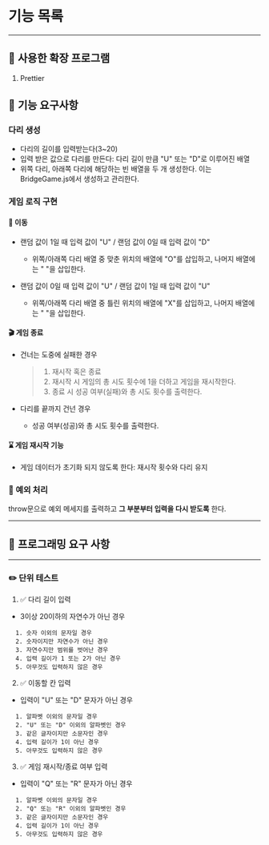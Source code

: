 # 기능 목록

---

## :pushpin: 사용한 확장 프로그램

1. Prettier

## :dart: 기능 요구사항

### 다리 생성

- 다리의 길이를 입력받는다(3~20)
- 입력 받은 값으로 다리를 만든다: 다리 길이 만큼 "U" 또는 "D"로 이루어진 배열
- 위쪽 다리, 아래쪽 다리에 해당하는 빈 배열을 두 개 생성한다. 이는 BridgeGame.js에서 생성하고 관리한다.

### 게임 로직 구현

#### :shoe: 이동

- 랜덤 값이 1일 때 입력 값이 "U" / 랜덤 값이 0일 때 입력 값이 "D"

  - 위쪽/아래쪽 다리 배열 중 맞춘 위치의 배열에 "O"를 삽입하고, 나머지 배열에는 " "을 삽입한다.

- 랜덤 값이 0일 때 입력 값이 "U" / 랜덤 값이 1일 때 입력 값이 "U"

  - 위쪽/아래쪽 다리 배열 중 틀린 위치의 배열에 "X"를 삽입하고, 나머지 배열에는 " "을 삽입한다.

#### :clapper: 게임 종료

- 건너는 도중에 실패한 경우

  > 1.  재시작 혹은 종료
  > 2.  재시작 시 게임의 총 시도 횟수에 1을 더하고 게임을 재시작한다.
  > 3.  종료 시 성공 여부(실패)와 총 시도 횟수를 출력한다.

- 다리를 끝까지 건넌 경우

  - 성공 여부(성공)와 총 시도 횟수를 출력한다.

#### :hourglass: 게임 재시작 기능

- 게임 데이터가 초기화 되지 않도록 한다: 재시작 횟수와 다리 유지

### :no_entry_sign: 예외 처리

throw문으로 예외 메세지를 출력하고 **그 부분부터 입력을 다시 받도록** 한다.

---

## :dart: 프로그래밍 요구 사항

---

### :pencil2: 단위 테스트

1. :white_check_mark: 다리 길이 입력

- 3이상 20이하의 자연수가 아닌 경우

```
  1. 숫자 이외의 문자일 경우
  2. 숫자이지만 자연수가 아닌 경우
  3. 자연수지만 범위를 벗어난 경우
  4. 입력 길이가 1 또는 2가 아닌 경우
  5. 아무것도 입력하지 않은 경우
```

2. :white_check_mark: 이동할 칸 입력

- 입력이 "U" 또는 "D" 문자가 아닌 경우

```
  1. 알파벳 이외의 문자일 경우
  2. "U" 또는 "D" 이외의 알파벳인 경우
  3. 같은 글자이지만 소문자인 경우
  4. 입력 길이가 1이 아닌 경우
  5. 아무것도 입력하지 않은 경우
```

3. :white_check_mark: 게임 재시작/종료 여부 입력

- 입력이 "Q" 또는 "R" 문자가 아닌 경우

```
  1. 알파벳 이외의 문자일 경우
  2. "Q" 또는 "R" 이외의 알파벳인 경우
  3. 같은 글자이지만 소문자인 경우
  4. 입력 길이가 1이 아닌 경우
  5. 아무것도 입력하지 않은 경우
```
